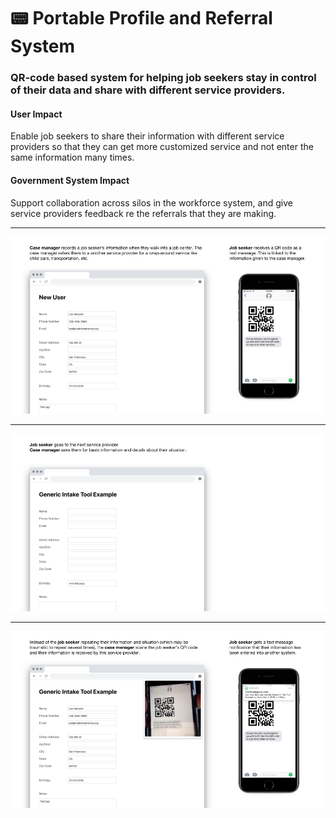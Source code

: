 # 📟 Portable Profile and Referral System
### QR-code based system for helping job seekers stay in control of their data and share with different service providers.

#### User Impact
Enable job seekers to share their information with different service providers so that they can get more customized service and not enter the same information many times.

#### Government System Impact
Support collaboration across silos in the workforce system, and give service providers feedback re the referrals that they are making.

***
![screenshot-1](https://github.com/codeforamerica/qr-portable-profile/blob/master/readme/screenshots/1.png)
***
![screenshot-2](https://github.com/codeforamerica/qr-portable-profile/blob/master/readme/screenshots/2.png)
***
![screenshot-3](https://github.com/codeforamerica/qr-portable-profile/blob/master/readme/screenshots/3.png)